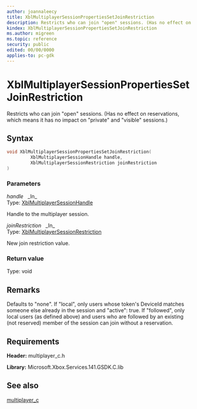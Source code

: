 ```yaml
---
author: joannaleecy
title: XblMultiplayerSessionPropertiesSetJoinRestriction
description: Restricts who can join "open" sessions. (Has no effect on reservations, which means it has no impact on "private" and "visible" sessions.)
kindex: XblMultiplayerSessionPropertiesSetJoinRestriction
ms.author: migreen
ms.topic: reference
security: public
edited: 00/00/0000
applies-to: pc-gdk
---
```


# XblMultiplayerSessionPropertiesSetJoinRestriction  

Restricts who can join "open" sessions. (Has no effect on reservations, which means it has no impact on "private" and "visible" sessions.)  

## Syntax  
  
```cpp
void XblMultiplayerSessionPropertiesSetJoinRestriction(  
         XblMultiplayerSessionHandle handle,  
         XblMultiplayerSessionRestriction joinRestriction  
)  
```  
  
### Parameters  
  
*handle* &nbsp;&nbsp;\_In\_  
Type: [XblMultiplayerSessionHandle](../handles/xblmultiplayersessionhandle.md)  
  
Handle to the multiplayer session.  
  
*joinRestriction* &nbsp;&nbsp;\_In\_  
Type: [XblMultiplayerSessionRestriction](../enums/xblmultiplayersessionrestriction.md)  
  
New join restriction value.  
  
  
### Return value  
Type: void
  

  
## Remarks  
  
Defaults to "none". If "local", only users whose token's DeviceId matches someone else already in the session and "active": true. If "followed", only local users (as defined above) and users who are followed by an existing (not reserved) member of the session can join without a reservation.
  
## Requirements  
  
**Header:** multiplayer_c.h
  
**Library:** Microsoft.Xbox.Services.141.GSDK.C.lib
  
## See also  
[multiplayer_c](../multiplayer_c_members.md)  
  
  